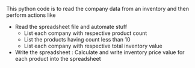 This python code is to read the company data from an inventory and then perform actions like

- Read the spreadsheet file and automate stuff
	- List each company with respective product count
	- List the products having count less than 10
	- List each company with respective total inventory value
- Write the spreadsheet : Calculate and write inventory price value for each product into the spreadsheet
